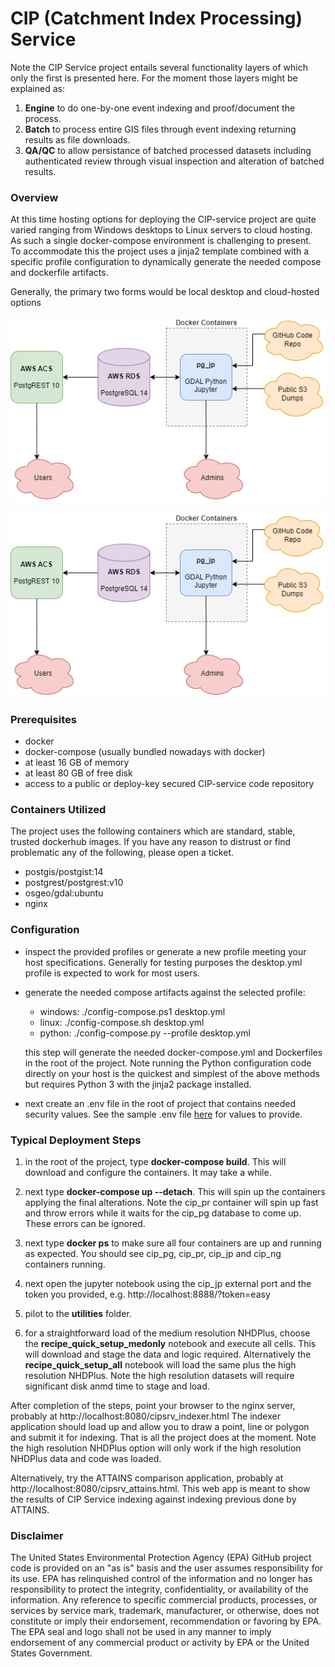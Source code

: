 # CIP (Catchment Index Processing) Service

Note the CIP Service project entails several functionality layers of which only the first is presented here.  For the moment those layers might be explained as:

1. **Engine** to do one-by-one event indexing and proof/document the process.
2. **Batch** to process entire GIS files through event indexing returning results as file downloads.
3. **QA/QC** to allow persistance of batched processed datasets including authenticated review through visual inspection and alteration of batched results.

### Overview

At this time hosting options for deploying the CIP-service project are quite varied ranging from Windows desktops to Linux servers to cloud hosting.  As such a single docker-compose environment is challenging to present.  
To accommodate this the project uses a jinja2 template combined with a specific profile configuration to dynamically generate the needed compose and dockerfile artifacts.  

Generally, the primary two forms would be local desktop and cloud-hosted options

![Local Desktop](docs/architecture_local.drawio.png)

![Cloud-Hosted](docs/architecture_cloud.drawio.png)

### Prerequisites

- docker
- docker-compose (usually bundled nowadays with docker)
- at least 16 GB of memory
- at least 80 GB of free disk
- access to a public or deploy-key secured CIP-service code repository

### Containers Utilized

The project uses the following containers which are standard, stable, trusted dockerhub images.  If you have any reason to distrust or find problematic any of the following, please open a ticket.

- postgis/postgist:14
- postgrest/postgrest:v10
- osgeo/gdal:ubuntu
- nginx

### Configuration

- inspect the provided profiles or generate a new profile meeting your host specifications.  Generally for testing purposes the desktop.yml profile is expected to work for most users.

- generate the needed compose artifacts against the selected profile:
  - windows: ./config-compose.ps1 desktop.yml
  - linux:   ./config-compose.sh  desktop.yml
  - python:  ./config-compose.py --profile desktop.yml
  
  this step will generate the needed docker-compose.yml and Dockerfiles in the root of the project.  Note running the Python configuration code directly on your host is the quickest and simplest of the above methods but requires Python 3 with the jinja2 package installed.

- next create an .env file in the root of project that contains needed security values.  See the sample .env file [here](../profiles/env.example) for values to provide.

### Typical Deployment Steps

1. in the root of the project, type **docker-compose build**.  This will download and configure the containers.  It may take a while.

2. next type **docker-compose up --detach**.  This will spin up the containers applying the final alterations.  Note the cip_pr container will spin up fast and throw errors while it waits for the cip_pg database to come up.  These errors can be ignored.

3. next type **docker ps** to make sure all four containers are up and running as expected.  You should see cip_pg, cip_pr, cip_jp and cip_ng containers running.

4. next open the jupyter notebook using the cip_jp external port and the token you provided, e.g. http://localhost:8888/?token=easy

5. pilot to the **utilities** folder.

6. for a straightforward load of the medium resolution NHDPlus, choose the **recipe_quick_setup_medonly** notebook and execute all cells.  This will download and stage the data and logic required.  Alternatively the **recipe_quick_setup_all** notebook will load the same plus the high resolution NHDPlus.  Note the high resolution datasets will require significant disk anmd time to stage and load.

After completion of the steps, point your browser to the nginx server, probably at http://localhost:8080/cipsrv_indexer.html
The indexer application should load up and allow you to draw a point, line or polygon and submit it for indexing.  That is all the project does at the moment.  Note the high resolution NHDPlus option will only work if the high resolution NHDPlus data and code was loaded.

Alternatively, try the ATTAINS comparison application, probably at http://localhost:8080/cipsrv_attains.html.  This web app is meant to show the results of CIP Service indexing against indexing previous done by ATTAINS.

### Disclaimer

The United States Environmental Protection Agency (EPA) GitHub project code is provided on an "as is" basis and the user assumes responsibility for its use. EPA has relinquished control of the information and no longer has responsibility to protect the integrity, confidentiality, or availability of the information. Any reference to specific commercial products, processes, or services by service mark, trademark, manufacturer, or otherwise, does not constitute or imply their endorsement, recommendation or favoring by EPA. The EPA seal and logo shall not be used in any manner to imply endorsement of any commercial product or activity by EPA or the United States Government.
